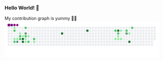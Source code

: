 ### Hello World! 👋

<!--
**KiraMirCab/KiraMirCab** is a ✨ _special_ ✨ repository because its `README.md` (this file) appears on your GitHub profile.

Here are some ideas to get you started:

- 🔭 I’m currently working on ...
- 🌱 I’m currently learning ...
- 👯 I’m looking to collaborate on ...
- 🤔 I’m looking for help with ...
- 💬 Ask me about ...
- 📫 How to reach me: ...
- 😄 Pronouns: ...
- ⚡ Fun fact: ...
-->

My contribution graph is yummy 🐍😋
![snake gif](https://github.com/KiraMirCab/KiraMirCab/blob/0af072f3e2586b1baa83ba7b5fefbb17e75cf079/github-contribution-grid-snake.gif)
